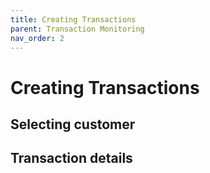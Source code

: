 ```yaml
---
title: Creating Transactions
parent: Transaction Monitoring
nav_order: 2
---
```


# Creating Transactions

## Selecting customer
## Transaction details
